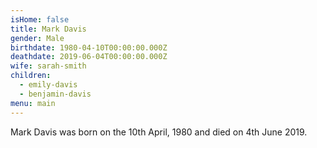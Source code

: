```yaml
---
isHome: false
title: Mark Davis
gender: Male
birthdate: 1980-04-10T00:00:00.000Z
deathdate: 2019-06-04T00:00:00.000Z
wife: sarah-smith
children:
  - emily-davis
  - benjamin-davis
menu: main
---
```

Mark Davis was born on the 10th April, 1980 and died on 4th June 2019.